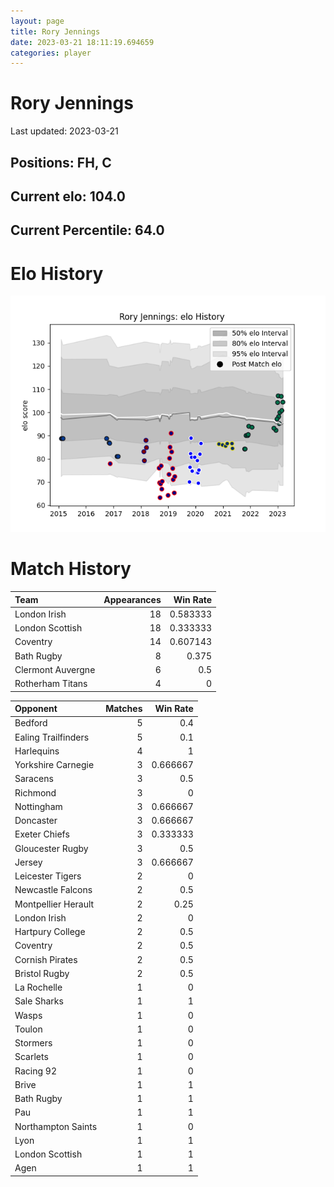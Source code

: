```yaml
---  
layout: page  
title: Rory Jennings  
date: 2023-03-21 18:11:19.694659  
categories: player  
---
```

# Rory Jennings


Last updated: 2023-03-21
## Positions: FH, C

## Current elo: 104.0

## Current Percentile: 64.0

# Elo History


![elo history](history_RoryJennings.png)
# Match History


| Team              |   Appearances |   Win Rate |
|:------------------|--------------:|-----------:|
| London Irish      |            18 |   0.583333 |
| London Scottish   |            18 |   0.333333 |
| Coventry          |            14 |   0.607143 |
| Bath Rugby        |             8 |   0.375    |
| Clermont Auvergne |             6 |   0.5      |
| Rotherham Titans  |             4 |   0        |

| Opponent            |   Matches |   Win Rate |
|:--------------------|----------:|-----------:|
| Bedford             |         5 |   0.4      |
| Ealing Trailfinders |         5 |   0.1      |
| Harlequins          |         4 |   1        |
| Yorkshire Carnegie  |         3 |   0.666667 |
| Saracens            |         3 |   0.5      |
| Richmond            |         3 |   0        |
| Nottingham          |         3 |   0.666667 |
| Doncaster           |         3 |   0.666667 |
| Exeter Chiefs       |         3 |   0.333333 |
| Gloucester Rugby    |         3 |   0.5      |
| Jersey              |         3 |   0.666667 |
| Leicester Tigers    |         2 |   0        |
| Newcastle Falcons   |         2 |   0.5      |
| Montpellier Herault |         2 |   0.25     |
| London Irish        |         2 |   0        |
| Hartpury College    |         2 |   0.5      |
| Coventry            |         2 |   0.5      |
| Cornish Pirates     |         2 |   0.5      |
| Bristol Rugby       |         2 |   0.5      |
| La Rochelle         |         1 |   0        |
| Sale Sharks         |         1 |   1        |
| Wasps               |         1 |   0        |
| Toulon              |         1 |   0        |
| Stormers            |         1 |   0        |
| Scarlets            |         1 |   0        |
| Racing 92           |         1 |   0        |
| Brive               |         1 |   1        |
| Bath Rugby          |         1 |   1        |
| Pau                 |         1 |   1        |
| Northampton Saints  |         1 |   0        |
| Lyon                |         1 |   1        |
| London Scottish     |         1 |   1        |
| Agen                |         1 |   1        |